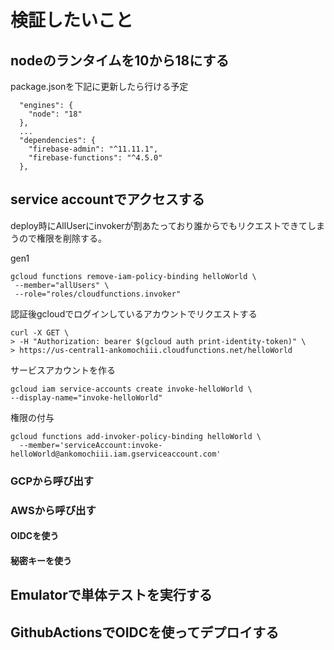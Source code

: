 # 検証したいこと
## nodeのランタイムを10から18にする

package.jsonを下記に更新したら行ける予定

```
  "engines": {
    "node": "18"
  },
  ...
  "dependencies": {
    "firebase-admin": "^11.11.1",
    "firebase-functions": "^4.5.0"
  },
```
## service accountでアクセスする

deploy時にAllUserにinvokerが割あたっており誰からでもリクエストできてしまうので権限を削除する。

gen1

```
gcloud functions remove-iam-policy-binding helloWorld \
 --member="allUsers" \
 --role="roles/cloudfunctions.invoker"
```

認証後gcloudでログインしているアカウントでリクエストする

```
curl -X GET \
> -H "Authorization: bearer $(gcloud auth print-identity-token)" \
> https://us-central1-ankomochiii.cloudfunctions.net/helloWorld
```

サービスアカウントを作る

```
gcloud iam service-accounts create invoke-helloWorld \
--display-name="invoke-helloWorld"
```

権限の付与

```
gcloud functions add-invoker-policy-binding helloWorld \
  --member='serviceAccount:invoke-helloWorld@ankomochiii.iam.gserviceaccount.com'
```

### GCPから呼び出す

### AWSから呼び出す
#### OIDCを使う

#### 秘密キーを使う
## Emulatorで単体テストを実行する
## GithubActionsでOIDCを使ってデプロイする
